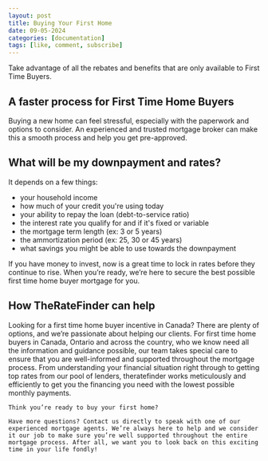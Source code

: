 ```yaml
---
layout: post
title: Buying Your First Home
date: 09-05-2024
categories: [documentation]
tags: [like, comment, subscribe]
---
```


Take advantage of all the rebates and benefits that are only available to First Time Buyers.

## A faster process for First Time Home Buyers

Buying a new home can feel stressful, especially with the paperwork and options to consider. An experienced and trusted mortgage broker can make this a smooth process and help you get pre-approved.

## What will be my downpayment and rates?

It depends on a few things:

- your household income
- how much of your credit you're using today
- your ability to repay the loan (debt-to-service ratio)
- the interest rate you qualify for and if it's fixed or variable
- the mortgage term length (ex: 3 or 5 years)
- the ammortization period (ex: 25, 30 or 45 years)
- what savings you might be able to use towards the downpayment

If you have money to invest, now is a great time to lock in rates before they continue to rise. When you’re ready, we’re here to secure the best possible first time home buyer mortgage for you.

## How TheRateFinder can help

Looking for a first time home buyer incentive in Canada? There are plenty of options, and we’re passionate about helping our clients. For first time home buyers in Canada, Ontario and across the country, who we know need all the information and guidance possible, our team takes special care to ensure that you are well-informed and supported throughout the mortgage process. From understanding your financial situation right through to getting top rates from our pool of lenders, theratefinder works meticulously and efficiently to get you the financing you need with the lowest possible monthly payments.

```
Think you’re ready to buy your first home?

Have more questions? Contact us directly to speak with one of our experienced mortgage agents. We’re always here to help and we consider it our job to make sure you’re well supported throughout the entire mortgage process. After all, we want you to look back on this exciting time in your life fondly!
```
